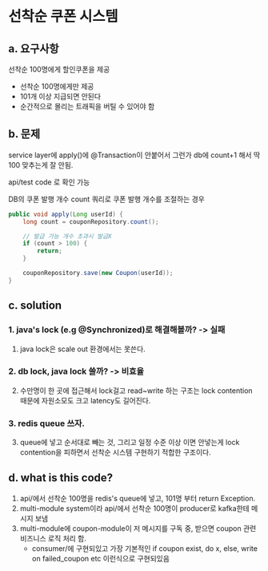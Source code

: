 # 선착순 쿠폰 시스템

## a. 요구사항
선착순 100명에게 할인쿠폰을 제공

- 선착순 100명에게만 제공
- 101개 이상 지급되면 안된다
- 순간적으로 몰리는 트래픽을 버틸 수 있어야 함


## b. 문제
service layer에 apply()에 @Transaction이 안붙어서 그런가 db에 count+1 해서 딱 100 맞추는게 잘 안됨.

api/test code 로 확인 가능



DB의 쿠폰 발행 개수 count 쿼리로 쿠폰 발행 개수를 조절하는 경우
```java
public void apply(Long userId) {
    long count = couponRepository.count();

    // 발급 가능 개수 초과시 발급X
    if (count > 100) {
        return;
    }

    couponRepository.save(new Coupon(userId));
}
```

## c. solution

### 1. java's lock (e.g @Synchronized)로 해결해볼까? -> 실패
1. java lock은 scale out 환경에서는 못쓴다.


### 2. db lock, java lock 쓸까? -> 비효율
2. 수만명이 한 곳에 접근해서 lock걸고 read~write 하는 구조는 lock contention 때문에 자원소모도 크고 latency도 길어진다.


### 3. redis queue 쓰자.
3. queue에 넣고 순서대로 빼는 것, 그리고 일정 수준 이상 이면 안넣는게 lock contention을 피하면서 선착순 시스템 구현하기 적합한 구조이다.


## d. what is this code?
1. api/에서 선착순 100명을 redis's queue에 넣고, 101명 부터 return Exception.
2. multi-module system이라 api/에서 선착순 100명이 producer로 kafka한테 메시지 보냄
3. multi-module에 coupon-module이 저 메시지를 구독 중, 받으면 coupon 관련 비즈니스 로직 처리 함.
	- consumer/에 구현되있고 가장 기본적인 if coupon exist, do x, else, write on failed_coupon etc 이런식으로 구현되있음
